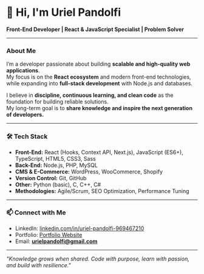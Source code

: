# 👋 Hi, I'm Uriel Pandolfi  

**Front-End Developer | React & JavaScript Specialist | Problem Solver**

---

### About Me  
I’m a developer passionate about building **scalable and high-quality web applications**.  
My focus is on the **React ecosystem** and modern front-end technologies, while expanding into **full-stack development** with Node.js and databases.  

I believe in **discipline, continuous learning, and clean code** as the foundation for building reliable solutions.  
My long-term goal is to **share knowledge and inspire the next generation of developers.**

---

### 🛠 Tech Stack  
- **Front-End:** React (Hooks, Context API, Next.js), JavaScript (ES6+), TypeScript, HTML5, CSS3, Sass  
- **Back-End:** Node.js, PHP, MySQL  
- **CMS & E-Commerce:** WordPress, WooCommerce, Shopify  
- **Version Control:** Git, GitHub  
- **Other:** Python (basic), C, C++, C#  
- **Methodologies:** Agile/Scrum, SEO Optimization, Performance Tuning
  
---

### 📫 Connect with Me  
- LinkedIn: [linkedin.com/in/uriel-pandolfi-969467210](https://www.linkedin.com/in/uriel-pandolfi-969467210/)  
- Portfolio: [Portfolio Website](https://vercel.com/urielpandolfis-projects/urielpandolfi-portfolio)  
- Email: **urielpandolfi@gmail.com**  

---

*"Knowledge grows when shared. Code with purpose, learn with passion, and build with resilience."*  
